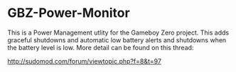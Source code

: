 # GBZ-Power-Monitor

This is a Power Management utlity for the Gameboy Zero project.  This adds graceful shutdowns and automatic low battery alerts and shutdowns when the battery level is low.  More detail can be found on this thread:

http://sudomod.com/forum/viewtopic.php?f=8&t=97
